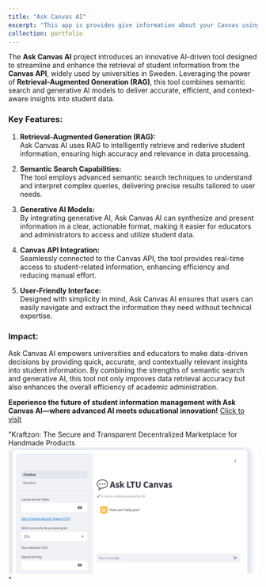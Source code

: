 ```yaml
---
title: "Ask Canvas AI"
excerpt: "This app is provides give information about your Canvas using RAG  <br/>"
collection: portfolio
---
```


The **Ask Canvas AI** project introduces an innovative AI-driven tool designed to streamline and enhance the retrieval of student information from the **Canvas API**, widely used by universities in Sweden. Leveraging the power of **Retrieval-Augmented Generation (RAG)**, this tool combines semantic search and generative AI models to deliver accurate, efficient, and context-aware insights into student data.

### Key Features:

1. **Retrieval-Augmented Generation (RAG):**  
   Ask Canvas AI uses RAG to intelligently retrieve and rederive student information, ensuring high accuracy and relevance in data processing.

2. **Semantic Search Capabilities:**  
   The tool employs advanced semantic search techniques to understand and interpret complex queries, delivering precise results tailored to user needs.

3. **Generative AI Models:**  
   By integrating generative AI, Ask Canvas AI can synthesize and present information in a clear, actionable format, making it easier for educators and administrators to access and utilize student data.

4. **Canvas API Integration:**  
   Seamlessly connected to the Canvas API, the tool provides real-time access to student-related information, enhancing efficiency and reducing manual effort.

5. **User-Friendly Interface:**  
   Designed with simplicity in mind, Ask Canvas AI ensures that users can easily navigate and extract the information they need without technical expertise.

### Impact:

Ask Canvas AI empowers universities and educators to make data-driven decisions by providing quick, accurate, and contextually relevant insights into student information. By combining the strengths of semantic search and generative AI, this tool not only improves data retrieval accuracy but also enhances the overall efficiency of academic administration.

**Experience the future of student information management with Ask Canvas AI—where advanced AI meets educational innovation!**
[Click to visit](https://askcanvas.streamlit.app/)

"Kraftzon: The Secure and Transparent Decentralized Marketplace for Handmade Products <br/><img src='/images/askCanvas.PNG'>"
